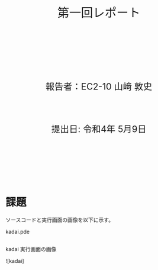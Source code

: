 <!-- 表紙 -->

<div style="text-align: center;">
<div style="font-size: 32px;margin: 240px auto 0px">
第一回レポート
</div>
<div style="font-size: 24px;margin: 160px auto 0px">
報告者：EC2-10 山﨑 敦史
</div>
<div style="font-size: 24px;margin: 80px auto 160px">
提出日: 令和4年 5月9日
</div>
</div>

<div style="page-break-before:always"></div>

<!-- 以下レポート -->

# 課題
>

ソースコードと実行画面の画像を以下に示す。

kadai.pde
```c++
```

kadai 実行画面の画像

![kadai]
